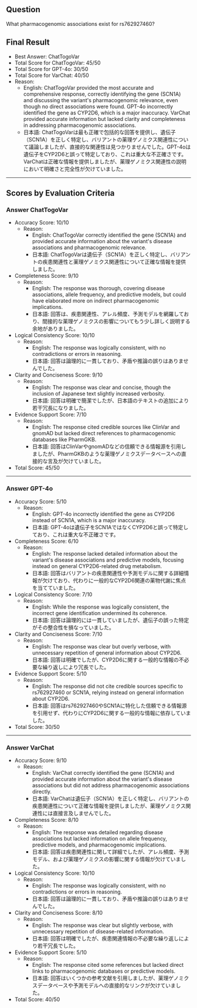 ## Question

What pharmacogenomic associations exist for rs762927460?

## Final Result

- Best Answer: ChatTogoVar
- Total Score for ChatTogoVar: 45/50
- Total Score for GPT-4o: 30/50
- Total Score for VarChat: 40/50
- Reason:
  - English: ChatTogoVar provided the most accurate and comprehensive response, correctly identifying the gene (SCN1A) and discussing the variant's pharmacogenomic relevance, even though no direct associations were found. GPT-4o incorrectly identified the gene as CYP2D6, which is a major inaccuracy. VarChat provided accurate information but lacked clarity and completeness in addressing pharmacogenomic associations.
  - 日本語: ChatTogoVarは最も正確で包括的な回答を提供し、遺伝子（SCN1A）を正しく特定し、バリアントの薬理ゲノミクス関連性について議論しましたが、直接的な関連性は見つかりませんでした。GPT-4oは遺伝子をCYP2D6と誤って特定しており、これは重大な不正確さです。VarChatは正確な情報を提供しましたが、薬理ゲノミクス関連性の説明において明確さと完全性が欠けていました。

---

## Scores by Evaluation Criteria

### Answer ChatTogoVar
- Accuracy Score: 10/10
  - Reason: 
    - English: ChatTogoVar correctly identified the gene (SCN1A) and provided accurate information about the variant's disease associations and pharmacogenomic relevance.
    - 日本語: ChatTogoVarは遺伝子（SCN1A）を正しく特定し、バリアントの疾患関連性と薬理ゲノミクス関連性について正確な情報を提供しました。
- Completeness Score: 9/10
  - Reason: 
    - English: The response was thorough, covering disease associations, allele frequency, and predictive models, but could have elaborated more on indirect pharmacogenomic implications.
    - 日本語: 回答は、疾患関連性、アレル頻度、予測モデルを網羅しており、間接的な薬理ゲノミクスの影響についてもう少し詳しく説明する余地がありました。
- Logical Consistency Score: 10/10
  - Reason: 
    - English: The response was logically consistent, with no contradictions or errors in reasoning.
    - 日本語: 回答は論理的に一貫しており、矛盾や推論の誤りはありませんでした。
- Clarity and Conciseness Score: 9/10
  - Reason: 
    - English: The response was clear and concise, though the inclusion of Japanese text slightly increased verbosity.
    - 日本語: 回答は明確で簡潔でしたが、日本語のテキストの追加により若干冗長になりました。
- Evidence Support Score: 7/10
  - Reason: 
    - English: The response cited credible sources like ClinVar and gnomAD but lacked direct references to pharmacogenomic databases like PharmGKB.
    - 日本語: 回答はClinVarやgnomADなどの信頼できる情報源を引用しましたが、PharmGKBのような薬理ゲノミクスデータベースへの直接的な言及が欠けていました。
- Total Score: 45/50

---

### Answer GPT-4o
- Accuracy Score: 5/10
  - Reason: 
    - English: GPT-4o incorrectly identified the gene as CYP2D6 instead of SCN1A, which is a major inaccuracy.
    - 日本語: GPT-4oは遺伝子をSCN1AではなくCYP2D6と誤って特定しており、これは重大な不正確さです。
- Completeness Score: 6/10
  - Reason: 
    - English: The response lacked detailed information about the variant's disease associations and predictive models, focusing instead on general CYP2D6-related drug metabolism.
    - 日本語: 回答はバリアントの疾患関連性や予測モデルに関する詳細情報が欠けており、代わりに一般的なCYP2D6関連の薬物代謝に焦点を当てていました。
- Logical Consistency Score: 7/10
  - Reason: 
    - English: While the response was logically consistent, the incorrect gene identification undermined its coherence.
    - 日本語: 回答は論理的には一貫していましたが、遺伝子の誤った特定がその整合性を損なっていました。
- Clarity and Conciseness Score: 7/10
  - Reason: 
    - English: The response was clear but overly verbose, with unnecessary repetition of general information about CYP2D6.
    - 日本語: 回答は明確でしたが、CYP2D6に関する一般的な情報の不必要な繰り返しにより冗長でした。
- Evidence Support Score: 5/10
  - Reason: 
    - English: The response did not cite credible sources specific to rs762927460 or SCN1A, relying instead on general information about CYP2D6.
    - 日本語: 回答はrs762927460やSCN1Aに特化した信頼できる情報源を引用せず、代わりにCYP2D6に関する一般的な情報に依存していました。
- Total Score: 30/50

---

### Answer VarChat
- Accuracy Score: 9/10
  - Reason: 
    - English: VarChat correctly identified the gene (SCN1A) and provided accurate information about the variant's disease associations but did not address pharmacogenomic associations directly.
    - 日本語: VarChatは遺伝子（SCN1A）を正しく特定し、バリアントの疾患関連性について正確な情報を提供しましたが、薬理ゲノミクス関連性には直接言及しませんでした。
- Completeness Score: 8/10
  - Reason: 
    - English: The response was detailed regarding disease associations but lacked information on allele frequency, predictive models, and pharmacogenomic implications.
    - 日本語: 回答は疾患関連性に関して詳細でしたが、アレル頻度、予測モデル、および薬理ゲノミクスの影響に関する情報が欠けていました。
- Logical Consistency Score: 10/10
  - Reason: 
    - English: The response was logically consistent, with no contradictions or errors in reasoning.
    - 日本語: 回答は論理的に一貫しており、矛盾や推論の誤りはありませんでした。
- Clarity and Conciseness Score: 8/10
  - Reason: 
    - English: The response was clear but slightly verbose, with unnecessary repetition of disease-related information.
    - 日本語: 回答は明確でしたが、疾患関連情報の不必要な繰り返しにより若干冗長でした。
- Evidence Support Score: 5/10
  - Reason: 
    - English: The response cited some references but lacked direct links to pharmacogenomic databases or predictive models.
    - 日本語: 回答はいくつかの参考文献を引用しましたが、薬理ゲノミクスデータベースや予測モデルへの直接的なリンクが欠けていました。
- Total Score: 40/50